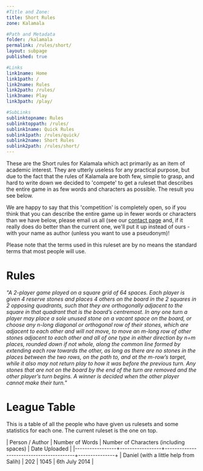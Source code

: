 ```yaml
---
#Title and Zone:
title: Short Rules
zone: Kalamala

#Path and Metadata
folder: /kalamala
permalink: /rules/short/
layout: subpage
published: true

#Links
link1name: Home
link1path: /
link2name: Rules
link2path: /rules/
link3name: Play
link3path: /play/

#SubLinks
sublinktopname: Rules
sublinktoppath: /rules/
sublink1name: Quick Rules
sublink1path: /rules/quick/
sublink2name: Short Rules
sublink2path: /rules/short/
---
```


These are the Short rules for Kalamala which act primarily as an item of academic interest. They are utterly useless for any practical purpose, but due to the fact that the rules of Kalamala are both few, simple to grasp, and hard to write down we decided to 'compete' to get a ruleset that describes the entire game in as few words and characters as possible. The result you see below.

We are happy to say that this 'competition' is completely open, so if you think that you can describe the entire game up in fewer words or characters than we have below, please email us all (see our [contact page](/contact/) and, if it really does do better than the current one, we'll put it up instead of ours - with your name as author (unless you want to use a pseudonym)!

Please note that the terms used in this ruleset are by no means the standard terms that most people will use.

Rules
=====

*"A 2-player game played on a square grid of 64 spaces. Each player is given 4 reserve stones and places 4 others on the board in the 2 squares in 2 opposing quadrants, such that they are orthogonally adjacent to the square in that quadrant that is the board’s centremost. In any one turn a player may place a sole unused stone on a vacant space on the board, or choose any n-long diagonal or orthogonal row of their stones, which are adjacent to each other and will not move, to move an m-long row of other stones adjacent to each other and all of one type in either direction by n÷m places, rounded down if not whole, along the common line formed by extending each row towards the other, as long as there are no stones in the places between the two rows, on the path to, and at the m-row’s target, while it also may not return play to how it was before the previous turn. Any stones that are not on the board by the end of the turn are removed and the other player’s turn begins. A winner is decided when the other player cannot make their turn."*

League Table
============

This is a table of all the people who have given us rulesets and some statistics for each one. The current ruleset is the one on top.

| Person / Author | Number of Words | Number of Characters (including spaces) | Date Uploaded |
|-----------------+-----------------+-----------------------------------------+---------------+
| Daniel (with a little help from Salih) | 202 | 1045 | 6th July 2014 |
